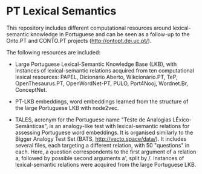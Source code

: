 # PT Lexical Semantics

This repository includes different computational resources around lexical-semantic knowledge in Portuguese and can be seen as a follow-up to the Onto.PT and CONTO.PT projects (http://ontopt.dei.uc.pt/).

The following resources are included:

* Large Portuguese Lexical-Semantic Knowledge Base (LKB), with instances of lexical-semantic relations acquired from ten computational lexical resources: PAPEL, Dicionário Aberto, Wikcionário.PT, TeP, OpenThesaurus.PT, OpenWordNet-PT, PULO, Port4Nooj, Wordnet.Br, ConceptNet.

* PT-LKB embeddings, word embeddings learned from the structure of the large Portuguese LKB with node2vec.

* TALES, acronym for the Portuguese name "Teste de Analogias LÉxico-Semânticas", is an analogy-like test with lexical-semantic relations for assessing Portuguese word embeddings.
It is organised similarly to the Bigger Analogy Test Set (BATS, http://vecto.space/data/).
It includes several files, each targeting a different relation, with 50 "questions" in each. Here, a question correspondents to the first argument of a relation a, followed by possible second arguments a', split by /.
Instances of lexical-semantic relations were acquired from the large Portuguese LKB.
